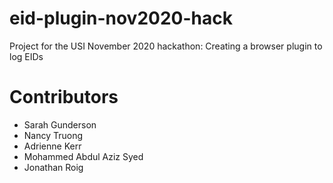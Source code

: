 # eid-plugin-nov2020-hack
Project for the USI November 2020 hackathon: Creating a browser plugin to log EIDs
# Contributors
* Sarah Gunderson
* Nancy Truong
* Adrienne Kerr
* Mohammed Abdul Aziz Syed
* Jonathan Roig
